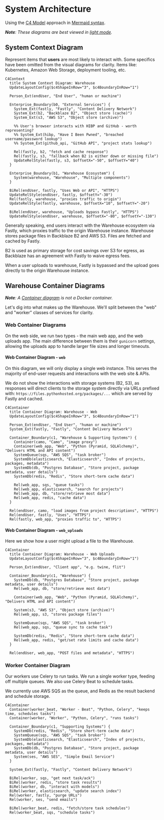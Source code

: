 # System Architecture

Using the [C4 Model](https://c4model.com/) approach in [Mermaid syntax](https://mermaid.js.org/syntax/c4c.html).

_**Note**: These diagrams are best viewed in [light mode](https://github.com/mermaid-js/mermaid/issues/4906)._

## System Context Diagram

Represent items that **users** are most likely to interact with.
Some specifics have been omitted from the visual diagrams for clarity.
Items like: Kubernetes, Amazon Web Storage, deployment tooling, etc.

```{mermaid}
C4Context
  title System Context Diagram: Warehouse
  UpdateLayoutConfig($c4ShapeInRow="3", $c4BoundaryInRow="1")

  Person_Ext(endUser, "End User", "human or machine")

  Enterprise_Boundary(b0, "External Services") {
    System_Ext(fastly, "Fastly", "Content Delivery Network")
    System_Ext(b2, "Backblaze B2", "Object store (cache)")
    System_Ext(s3, "AWS S3", "Object store (archive)")

    %% User's browser interacts with HIBP and GitHub - worth representing?
    %% System_Ext(hibp, "Have I Been Pwned", "breached username/password lookup")
    %% System_Ext(github_api, "GitHub API", "project stats lookup")

    Rel(fastly, b2, "fetch and cache response")
    Rel(fastly, s3, "fallback when B2 is either down or missing file")
    UpdateRelStyle(fastly, s3, $offsetX="-50", $offsetY="40")
  }

  Enterprise_Boundary(b1, "Warehouse Ecosystem") {
    System(warehouse, "Warehouse", "Multiple components")
  }

  BiRel(endUser, fastly, "Uses Web or API", "HTTPS")
  UpdateRelStyle(endUser, fastly, $offsetY="-30")
  Rel(fastly, warehouse, "proxies traffic to origin")
  UpdateRelStyle(fastly, warehouse, $offsetX="10", $offsetY="-20")

  BiRel(endUser, warehouse, "Uploads bypass Fastly", "HTTPS")
  UpdateRelStyle(endUser, warehouse, $offsetX="-80", $offsetY="-130")
```

Generally speaking, end users interact with the Warehouse ecosystem via Fastly,
which proxies traffic to the origin Warehouse instance.
Warehouse stores package files in Backblaze B2 and AWS S3.
Files are fetched and cached by Fastly.

B2 is used as primary storage for cost savings over S3 for egress,
as Backblaze has an agreement with Fastly to waive egress fees.

When a user uploads to warehouse, Fastly is bypassed
and the upload goes directly to the origin Warehouse instance.

## Warehouse Container Diagrams

_**Note**: A [Container diagram](https://c4model.com/#ContainerDiagram) is not a Docker container._

Let's dig into what makes up the Warehouse.
We'll split between the "web" and "worker" classes of services for clarity.

### Web Container Diagrams

On the web side, we run two types - the main web app, and the web uploads app.
The main difference between them is their `gunicorn` settings,
allowing the uploads app to handle larger file sizes and longer timeouts.

#### Web Container Diagram - `web`

On this diagram, we will only display a single web instance.
This serves the majority of end-user requests
and interactions with the web site & APIs.

We do not show the interactions with storage systems (B2, S3),
as responses will direct clients to the storage system directly
via URLs prefixed with: `https://files.pythonhosted.org/packages/...`
which are served by Fastly and cached.

```{mermaid}
C4Container
  title Container Diagram: Warehouse - Web 
  UpdateLayoutConfig($c4ShapeInRow="3", $c4BoundaryInRow="1")

  Person_Ext(endUser, "End User", "human or machine")
  System_Ext(fastly, "Fastly", "Content Delivery Network")

  Container_Boundary(c1, "Warehouse & Supporting Systems") {
    Container(camo, "Camo", "image proxy")
    Container(web_app, "Web", "Python (Pyramid, SQLAlchemy)", "Delivers HTML and API content")
    SystemQueue(sqs, "AWS SQS", "task broker")
    SystemDb(elasticsearch, "Elasticsearch", "Index of projects, packages, metadata")
    SystemDb(db, "Postgres Database", "Store project, package metadata, user details")
    SystemDb(redis, "Redis", "Store short-term cache data")

    Rel(web_app, sqs, "queue tasks")
    Rel(web_app, elasticsearch, "search for projects")
    Rel(web_app, db, "store/retrieve most data")
    Rel(web_app, redis, "cache data")
  }

  Rel(endUser, camo, "load images from project descriptions", "HTTPS")
  Rel(endUser, fastly, "Uses", "HTTPS")
  Rel(fastly, web_app, "proxies traffic to", "HTTPS")
```

#### Web Container Diagram - `web_uploads`

Here we show how a user might upload a file to the Warehouse.

```{mermaid}
C4Container
  title Container Diagram: Warehouse - Web Uploads
  UpdateLayoutConfig($c4ShapeInRow="3", $c4BoundaryInRow="1")

  Person_Ext(endUser, "Client app", "e.g. twine, flit")

  Container_Boundary(c1, "Warehouse") {
    SystemDb(db, "Postgres Database", "Store project, package metadata, user details")
    Rel(web_app, db, "store/retrieve most data")

    Container(web_app, "Web", "Python (Pyramid, SQLAlchemy)", "Delivers HTML and API content")

    System(s3, "AWS S3", "Object store (archive)")
    Rel(web_app, s3, "stores package files")

    SystemQueue(sqs, "AWS SQS", "task broker")
    Rel(web_app, sqs, "queue sync to cache task")

    SystemDb(redis, "Redis", "Store short-term cache data")
    Rel(web_app, redis, "get/set rate limits and cache data")
  }

  Rel(endUser, web_app, "POST files and metadata", "HTTPS")
```

### Worker Container Diagram

Our workers use Celery to run tasks.
We run a single worker type, feeding off multiple queues.
We also use Celery Beat to schedule tasks.

We currently use AWS SQS as the queue,
and Redis as the result backend and schedule storage.

```{mermaid}
C4Container
  Container(worker_beat, "Worker - Beat", "Python, Celery", "keeps time, schedules tasks")
  Container(worker, "Worker", "Python, Celery", "runs tasks")

  Container_Boundary(c1, "Supporting Systems") {
    SystemDb(redis, "Redis", "Store short-term cache data")
    SystemQueue(sqs, "AWS SQS", "task broker")
    SystemDb(elasticsearch, "Elasticsearch", "Index of projects, packages, metadata")
    SystemDb(db, "Postgres Database", "Store project, package metadata, user details")
    System(ses, "AWS SES", "Simple Email Service")
  }

  System_Ext(fastly, "Fastly", "Content Delivery Network")

  BiRel(worker, sqs, "get next task/ack")
  BiRel(worker, redis, "store task results")
  BiRel(worker, db, "interact with models")
  BiRel(worker, elasticsearch, "update search index")
  Rel(worker, fastly, "purge URLs")
  Rel(worker, ses, "send emails")

  BiRel(worker_beat, redis, "fetch/store task schedules")
  Rel(worker_beat, sqs, "schedule tasks")
```
